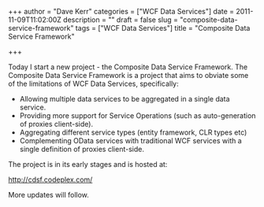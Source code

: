 +++
author = "Dave Kerr"
categories = ["WCF Data Services"]
date = 2011-11-09T11:02:00Z
description = ""
draft = false
slug = "composite-data-service-framework"
tags = ["WCF Data Services"]
title = "Composite Data Service Framework"

+++


<p>Today I start a new project - the Composite Data Service Framework.&nbsp;The Composite Data Service Framework is a project that aims to obviate some of the limitations of WCF Data Services, specifically:</p>
<ul>
<li>Allowing multiple data services to be aggregated in a single data service.</li>
<li>Providing more support for Service Operations (such as auto-generation of proxies client-side).</li>
<li>Aggregating different service types (entity framework, CLR types etc)</li>
<li>Complementing OData services with traditional WCF services with a single definition of proxies client-side.</li>
</ul>
<p>The project is in its early stages and is hosted at:</p>
<p><a href="http://cdsf.codeplex.com/">http://cdsf.codeplex.com/</a></p>
<p>More updates will follow.</p>


